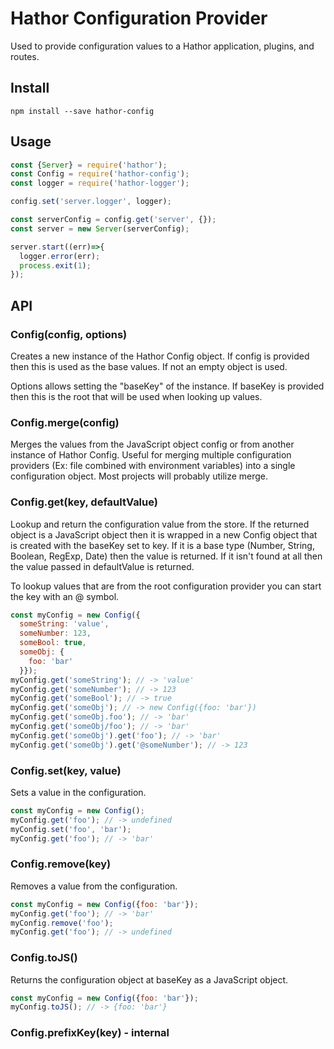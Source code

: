 Hathor Configuration Provider
===

Used to provide configuration values to a Hathor application, plugins, and routes.

Install
---

```
npm install --save hathor-config
```

Usage
---

```js
const {Server} = require('hathor');
const Config = require('hathor-config');
const logger = require('hathor-logger');

config.set('server.logger', logger);

const serverConfig = config.get('server', {});
const server = new Server(serverConfig);

server.start((err)=>{
  logger.error(err);
  process.exit(1);
});
```

API
---

### Config(config, options)

Creates a new instance of the Hathor Config object.  If config is provided then this is used as the base values.  If not an empty object is used.

Options allows setting the "baseKey" of the instance.  If baseKey is provided then this is the root that will be used when looking up values.

### Config.merge(config)

Merges the values from the JavaScript object config or from another instance of Hathor Config.  Useful for merging multiple configuration providers (Ex: file combined with environment variables) into a single configuration object.  Most projects will probably utilize merge.

### Config.get(key, defaultValue)

Lookup and return the configuration value from the store.  If the returned object is a JavaScript object then it is wrapped in a new Config object that is created with the baseKey set to key.  If it is a base type (Number, String, Boolean, RegExp, Date) then the value is returned.  If it isn't found at all then the value passed in defaultValue is returned.

To lookup values that are from the root configuration provider you can start the key with an @ symbol.

```js
const myConfig = new Config({
  someString: 'value',
  someNumber: 123,
  someBool: true,
  someObj: {
    foo: 'bar'
  }});
myConfig.get('someString'); // -> 'value'
myConfig.get('someNumber'); // -> 123
myConfig.get('someBool'); // -> true
myConfig.get('someObj'); // -> new Config({foo: 'bar'})
myConfig.get('someObj.foo'); // -> 'bar'
myConfig.get('someObj/foo'); // -> 'bar'
myConfig.get('someObj').get('foo'); // -> 'bar'
myConfig.get('someObj').get('@someNumber'); // -> 123
```

### Config.set(key, value)

Sets a value in the configuration.

```js
const myConfig = new Config();
myConfig.get('foo'); // -> undefined
myConfig.set('foo', 'bar');
myConfig.get('foo'); // -> 'bar'
```

### Config.remove(key)

Removes a value from the configuration.

```js
const myConfig = new Config({foo: 'bar'});
myConfig.get('foo'); // -> 'bar'
myConfig.remove('foo');
myConfig.get('foo'); // -> undefined
```

### Config.toJS()

Returns the configuration object at baseKey as a JavaScript object.

```js
const myConfig = new Config({foo: 'bar'});
myConfig.toJS(); // -> {foo: 'bar'}
```

### Config.prefixKey(key) - internal
